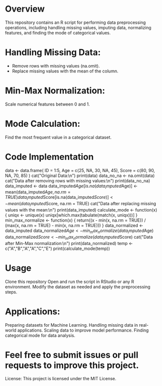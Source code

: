 
# Overview
This repository contains an R script for performing data preprocessing operations, including handling missing values, imputing data, normalizing features, and finding the mode of categorical values.


# Handling Missing Data:
 *  Remove rows with missing values (na.omit).
 *  Replace missing values with the mean of the column.
# Min-Max Normalization:
  Scale numerical features between 0 and 1.
# Mode Calculation:
  Find the most frequent value in a categorical dataset.

# Code Implementation
data <- data.frame(
  ID = 1:5,
  Age = c(25, NA, 30, NA, 45),
  Score = c(80, 90, NA, 70, 85)
)
cat("Original Data:\n")
print(data)
data_no_na <- na.omit(data)
cat("Data after removing rows with missing values:\n")
print(data_no_na)
data_imputed <- data
data_imputed$Age[is.na(data_imputed$Age)] <- mean(data_imputed$Age, na.rm = TRUE)
data_imputed$Score[is.na(data_imputed$Score)] <- mean(data_imputed$Score, na.rm = TRUE)
cat("Data after replacing missing values with the mean:\n")
print(data_imputed)
calculate_mode <- function(x) {
  uniqx <- unique(x)
  uniqx[which.max(tabulate(match(x, uniqx)))]
}
min_max_normalize <- function(x) {
  return((x - min(x, na.rm = TRUE)) / (max(x, na.rm = TRUE) - min(x, na.rm = TRUE)))
}
data_normalized <- data_imputed
data_normalized$Age <- min_max_normalize(data_imputed$Age)
data_normalized$Score <- min_max_normalize(data_imputed$Score)
cat("Data after Min-Max normalization:\n")
print(data_normalized)
temp <- c("A","B","A","A","C","E")
print(calculate_mode(temp))

# Usage
 Clone this repository
 Open and run the script in RStudio or any R environment.
 Modify the dataset as needed and apply the preprocessing steps.

# Applications:
 Preparing datasets for Machine Learning.
 Handling missing data in real-world applications.
 Scaling data to improve model performance.
 Finding categorical mode for data analysis.

# Feel free to submit issues or pull requests to improve this project.

License:
This project is licensed under the MIT License.

